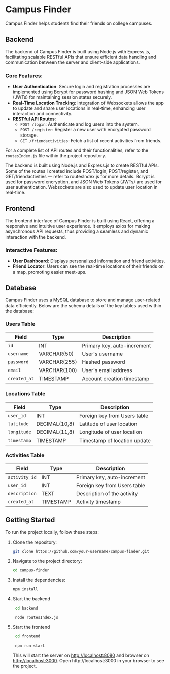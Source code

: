 # Campus Finder

Campus Finder helps students find their friends on college campuses.

## Backend
The backend of Campus Finder is built using Node.js with Express.js, facilitating scalable RESTful APIs that ensure efficient data handling and communication between the server and client-side applications.

### Core Features:
- **User Authentication**: Secure login and registration processes are implemented using Bcrypt for password hashing and JSON Web Tokens (JWTs) for maintaining session states securely.
- **Real-Time Location Tracking**: Integration of Websockets allows the app to update and share user locations in real-time, enhancing user interaction and connectivity.
- **RESTful API Routes**:
  - `POST /login`: Authenticate and log users into the system.
  - `POST /register`: Register a new user with encrypted password storage.
  - `GET /friendactivities`: Fetch a list of recent activities from friends.

For a complete list of API routes and their functionalities, refer to the `routesIndex.js` file within the project repository.

The backend is built using Node.js and Express.js to create RESTful APIs. Some of the routes I created include POST/login, POST/register, and GET/friendactivities — refer to routesIndex.js for more details. Bcrypt is used for password encryption, and JSON Web Tokens (JWTs) are used for user authentication. Websockets are also used to update user location in real-time.

## Frontend
The frontend interface of Campus Finder is built using React, offering a responsive and intuitive user experience. It employs axios for making asynchronous API requests, thus providing a seamless and dynamic interaction with the backend.

### Interactive Features:
- **User Dashboard**: Displays personalized information and friend activities.
- **Friend Locator**: Users can see the real-time locations of their friends on a map, promoting easier meet-ups.

## Database
Campus Finder uses a MySQL database to store and manage user-related data efficiently. Below are the schema details of the key tables used within the database:
### Users Table
| Field          | Type          | Description                  |
|----------------|---------------|------------------------------|
| `id`           | INT           | Primary key, auto-increment  |
| `username`     | VARCHAR(50)   | User's username              |
| `password`     | VARCHAR(255)  | Hashed password              |
| `email`        | VARCHAR(100)  | User's email address         |
| `created_at`   | TIMESTAMP     | Account creation timestamp   |

### Locations Table
| Field          | Type          | Description                  |
|----------------|---------------|------------------------------|
| `user_id`      | INT           | Foreign key from Users table |
| `latitude`     | DECIMAL(10,8) | Latitude of user location    |
| `longitude`    | DECIMAL(11,8) | Longitude of user location   |
| `timestamp`    | TIMESTAMP     | Timestamp of location update |

### Activities Table
| Field          | Type          | Description                  |
|----------------|---------------|------------------------------|
| `activity_id`  | INT           | Primary key, auto-increment  |
| `user_id`      | INT           | Foreign key from Users table |
| `description`  | TEXT          | Description of the activity  |
| `created_at`   | TIMESTAMP     | Activity timestamp           |


## Getting Started

To run the project locally, follow these steps:

1. Clone the repository:

    ```bash
    git clone https://github.com/your-username/campus-finder.git
    ```

2. Navigate to the project directory:

    ```bash
    cd campus-finder
    ```

3. Install the dependencies:

    ```bash
    npm install
    ```

4. Start the backend

   ```bash
    cd backend
    ```

   ```bash
    node routesIndex.js
    ```

6. Start the frontend

   ```bash
    cd frontend
    ```

   ```bash
    npm run start
    ```

    This will start the server on [http://localhost:8080](http://localhost:8080) and browser on [http://localhost:3000](http://localhost:3000). Open http://localhost:3000 in your browser to see the project.
